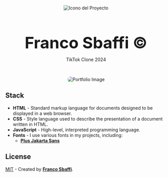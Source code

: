 <div align="center">
  
![Icono del Proyecto](https://github.com/FrancoSbaffi/Portfolio/assets/99909205/30fc803e-aabb-4af6-84e1-33fcf6e60ad8)

</div>

<h3 align="center" style="margin-bottom: 0; font-size: 50px;">
  Franco Sbaffi &copy;
</h3>

<p align="center">
  TikTok Clone 2024
</p>
<br>
<div align="center">
  
<img src="https://github.com/FrancoSbaffi/TiktTokClone/assets/99909205/8885d200-d668-44b0-aa5a-a4462bf21575"
 alt="Portfolio Image" style="border-radius: 10px;">
  
</div>

## Stack

- **HTML** - Standard markup language for documents designed to be displayed in a web browser.
- **CSS** - Style language used to describe the presentation of a document written in HTML.
- **JavaScript** - High-level, interpreted programming language.
- **Fonts** - I use various fonts in my projects, including:
  - [**Plus Jakarta Sans**](https://fonts.google.com/specimen/Plus+Jakarta+Sans)

##  License

[MIT](#) - Created by [**Franco Sbaffi**](https://www.linkedin.com/in/franco-sbaffi/).

